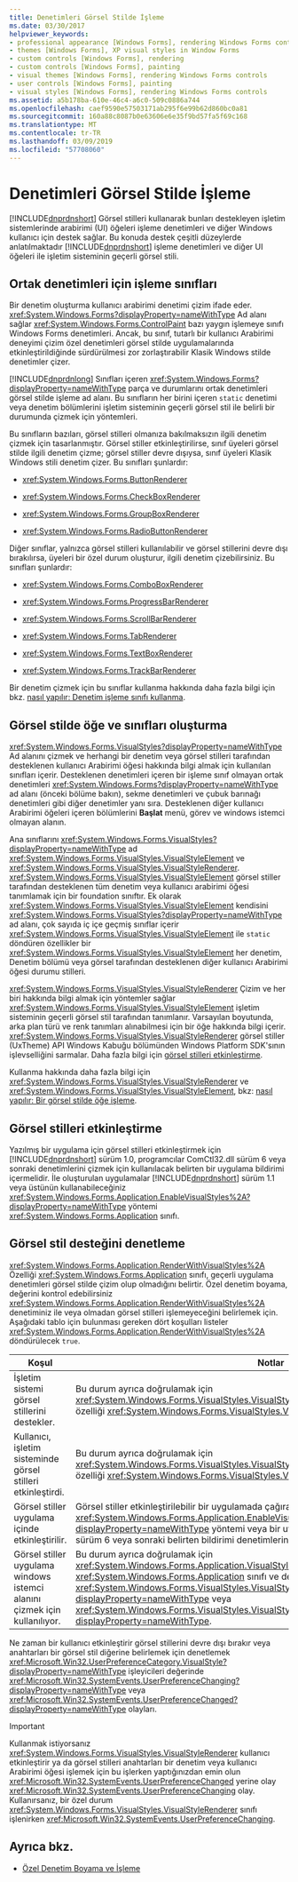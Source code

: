 ```yaml
---
title: Denetimleri Görsel Stilde İşleme
ms.date: 03/30/2017
helpviewer_keywords:
- professional appearance [Windows Forms], rendering Windows Forms controls
- themes [Windows Forms], XP visual styles in Window Forms
- custom controls [Windows Forms], rendering
- custom controls [Windows Forms], painting
- visual themes [Windows Forms], rendering Windows Forms controls
- user controls [Windows Forms], painting
- visual styles [Windows Forms], rendering Windows Forms controls
ms.assetid: a5b178ba-610e-46c4-a6c0-509c0886a744
ms.openlocfilehash: caef9590e57503171ab295f6e99b62d860bc0a81
ms.sourcegitcommit: 160a88c8087b0e63606e6e35f9bd57fa5f69c168
ms.translationtype: MT
ms.contentlocale: tr-TR
ms.lasthandoff: 03/09/2019
ms.locfileid: "57708060"
---
```

# <a name="rendering-controls-with-visual-styles"></a>Denetimleri Görsel Stilde İşleme
[!INCLUDE[dnprdnshort](../../../../includes/dnprdnshort-md.md)] Görsel stilleri kullanarak bunları destekleyen işletim sistemlerinde arabirimi (UI) öğeleri işleme denetimleri ve diğer Windows kullanıcı için destek sağlar. Bu konuda destek çeşitli düzeylerde anlatılmaktadır [!INCLUDE[dnprdnshort](../../../../includes/dnprdnshort-md.md)] işleme denetimleri ve diğer UI öğeleri ile işletim sisteminin geçerli görsel stili.  
  
## <a name="rendering-classes-for-common-controls"></a>Ortak denetimleri için işleme sınıfları  
 Bir denetim oluşturma kullanıcı arabirimi denetimi çizim ifade eder. <xref:System.Windows.Forms?displayProperty=nameWithType> Ad alanı sağlar <xref:System.Windows.Forms.ControlPaint> bazı yaygın işlemeye sınıfı Windows Forms denetimleri. Ancak, bu sınıf, tutarlı bir kullanıcı Arabirimi deneyimi çizim özel denetimleri görsel stilde uygulamalarında etkinleştirildiğinde sürdürülmesi zor zorlaştırabilir Klasik Windows stilde denetimler çizer.  
  
 [!INCLUDE[dnprdnlong](../../../../includes/dnprdnlong-md.md)] Sınıfları içeren <xref:System.Windows.Forms?displayProperty=nameWithType> parça ve durumlarını ortak denetimleri görsel stilde işleme ad alanı. Bu sınıfların her birini içeren `static` denetimi veya denetim bölümlerini işletim sisteminin geçerli görsel stil ile belirli bir durumunda çizmek için yöntemleri.  
  
 Bu sınıfların bazıları, görsel stilleri olmanıza bakılmaksızın ilgili denetim çizmek için tasarlanmıştır. Görsel stiller etkinleştirilirse, sınıf üyeleri görsel stilde ilgili denetim çizme; görsel stiller devre dışıysa, sınıf üyeleri Klasik Windows stili denetim çizer. Bu sınıfları şunlardır:  
  
-   <xref:System.Windows.Forms.ButtonRenderer>  
  
-   <xref:System.Windows.Forms.CheckBoxRenderer>  
  
-   <xref:System.Windows.Forms.GroupBoxRenderer>  
  
-   <xref:System.Windows.Forms.RadioButtonRenderer>  
  
 Diğer sınıflar, yalnızca görsel stilleri kullanılabilir ve görsel stillerini devre dışı bırakılırsa, üyeleri bir özel durum oluşturur, ilgili denetim çizebilirsiniz. Bu sınıfları şunlardır:  
  
-   <xref:System.Windows.Forms.ComboBoxRenderer>  
  
-   <xref:System.Windows.Forms.ProgressBarRenderer>  
  
-   <xref:System.Windows.Forms.ScrollBarRenderer>  
  
-   <xref:System.Windows.Forms.TabRenderer>  
  
-   <xref:System.Windows.Forms.TextBoxRenderer>  
  
-   <xref:System.Windows.Forms.TrackBarRenderer>  
  
 Bir denetim çizmek için bu sınıflar kullanma hakkında daha fazla bilgi için bkz. [nasıl yapılır: Denetim işleme sınıfı kullanma](how-to-use-a-control-rendering-class.md).  
  
## <a name="visual-style-element-and-rendering-classes"></a>Görsel stilde öğe ve sınıfları oluşturma  
 <xref:System.Windows.Forms.VisualStyles?displayProperty=nameWithType> Ad alanını çizmek ve herhangi bir denetim veya görsel stilleri tarafından desteklenen kullanıcı Arabirimi öğesi hakkında bilgi almak için kullanılan sınıfları içerir. Desteklenen denetimleri içeren bir işleme sınıf olmayan ortak denetimleri <xref:System.Windows.Forms?displayProperty=nameWithType> ad alanı (önceki bölüme bakın), sekme denetimleri ve çubuk barınağı denetimleri gibi diğer denetimler yanı sıra. Desteklenen diğer kullanıcı Arabirimi öğeleri içeren bölümlerini **Başlat** menü, görev ve windows istemci olmayan alanın.  
  
 Ana sınıflarını <xref:System.Windows.Forms.VisualStyles?displayProperty=nameWithType> ad <xref:System.Windows.Forms.VisualStyles.VisualStyleElement> ve <xref:System.Windows.Forms.VisualStyles.VisualStyleRenderer>. <xref:System.Windows.Forms.VisualStyles.VisualStyleElement> görsel stiller tarafından desteklenen tüm denetim veya kullanıcı arabirimi öğesi tanımlamak için bir foundation sınıftır. Ek olarak <xref:System.Windows.Forms.VisualStyles.VisualStyleElement> kendisini <xref:System.Windows.Forms.VisualStyles?displayProperty=nameWithType> ad alanı, çok sayıda iç içe geçmiş sınıflar içerir <xref:System.Windows.Forms.VisualStyles.VisualStyleElement> ile `static` döndüren özellikler bir <xref:System.Windows.Forms.VisualStyles.VisualStyleElement> her denetim, Denetim bölümü veya görsel tarafından desteklenen diğer kullanıcı Arabirimi öğesi durumu stilleri.  
  
 <xref:System.Windows.Forms.VisualStyles.VisualStyleRenderer> Çizim ve her biri hakkında bilgi almak için yöntemler sağlar <xref:System.Windows.Forms.VisualStyles.VisualStyleElement> işletim sisteminin geçerli görsel stil tarafından tanımlanır. Varsayılan boyutunda, arka plan türü ve renk tanımları alınabilmesi için bir öğe hakkında bilgi içerir. <xref:System.Windows.Forms.VisualStyles.VisualStyleRenderer> görsel stiller (UxTheme) API Windows Kabuğu bölümünden Windows Platform SDK'sının işlevselliğini sarmalar. Daha fazla bilgi için [görsel stilleri etkinleştirme](/windows/desktop/controls/cookbook-overview).  
  
 Kullanma hakkında daha fazla bilgi için <xref:System.Windows.Forms.VisualStyles.VisualStyleRenderer> ve <xref:System.Windows.Forms.VisualStyles.VisualStyleElement>, bkz: [nasıl yapılır: Bir görsel stilde öğe işleme](how-to-render-a-visual-style-element.md).  
  
## <a name="enabling-visual-styles"></a>Görsel stilleri etkinleştirme  
 Yazılmış bir uygulama için görsel stilleri etkinleştirmek için [!INCLUDE[dnprdnshort](../../../../includes/dnprdnshort-md.md)] sürüm 1.0, programcılar ComCtl32.dll sürüm 6 veya sonraki denetimlerini çizmek için kullanılacak belirten bir uygulama bildirimi içermelidir. İle oluşturulan uygulamalar [!INCLUDE[dnprdnshort](../../../../includes/dnprdnshort-md.md)] sürüm 1.1 veya üstünün kullanabileceğiniz <xref:System.Windows.Forms.Application.EnableVisualStyles%2A?displayProperty=nameWithType> yöntemi <xref:System.Windows.Forms.Application> sınıfı.  
  
## <a name="checking-for-visual-styles-support"></a>Görsel stil desteğini denetleme  
 <xref:System.Windows.Forms.Application.RenderWithVisualStyles%2A> Özelliği <xref:System.Windows.Forms.Application> sınıfı, geçerli uygulama denetimleri görsel stilde çizim olup olmadığını belirtir. Özel denetim boyama, değerini kontrol edebilirsiniz <xref:System.Windows.Forms.Application.RenderWithVisualStyles%2A> denetiminiz ile veya olmadan görsel stilleri işlemeyeceğini belirlemek için. Aşağıdaki tablo için bulunması gereken dört koşulları listeler <xref:System.Windows.Forms.Application.RenderWithVisualStyles%2A> döndürülecek `true`.  
  
|Koşul|Notlar|  
|---------------|-----------|  
|İşletim sistemi görsel stillerini destekler.|Bu durum ayrıca doğrulamak için <xref:System.Windows.Forms.VisualStyles.VisualStyleInformation.IsSupportedByOS%2A> özelliği <xref:System.Windows.Forms.VisualStyles.VisualStyleInformation> sınıfı.|  
|Kullanıcı, işletim sisteminde görsel stilleri etkinleştirdi.|Bu durum ayrıca doğrulamak için <xref:System.Windows.Forms.VisualStyles.VisualStyleInformation.IsEnabledByUser%2A> özelliği <xref:System.Windows.Forms.VisualStyles.VisualStyleInformation> sınıfı.|  
|Görsel stiller uygulama içinde etkinleştirilir.|Görsel stiller etkinleştirilebilir bir uygulamada çağırarak <xref:System.Windows.Forms.Application.EnableVisualStyles%2A?displayProperty=nameWithType> yöntemi veya bir uygulamayı kullanarak o ComCtl32.dll sürüm 6 veya sonraki belirten bildirimi denetimlerini çizmek için kullanılacak.|  
|Görsel stiller uygulama windows istemci alanını çizmek için kullanılıyor.|Bu durum ayrıca doğrulamak için <xref:System.Windows.Forms.Application.VisualStyleState%2A> özelliği <xref:System.Windows.Forms.Application> sınıfı ve değere sahip olduğundan emin olun <xref:System.Windows.Forms.VisualStyles.VisualStyleState.ClientAreaEnabled?displayProperty=nameWithType> veya <xref:System.Windows.Forms.VisualStyles.VisualStyleState.ClientAndNonClientAreasEnabled?displayProperty=nameWithType>.|  
  
 Ne zaman bir kullanıcı etkinleştirir görsel stillerini devre dışı bırakır veya anahtarları bir görsel stil diğerine belirlemek için denetlemek <xref:Microsoft.Win32.UserPreferenceCategory.VisualStyle?displayProperty=nameWithType> işleyicileri değerinde <xref:Microsoft.Win32.SystemEvents.UserPreferenceChanging?displayProperty=nameWithType> veya <xref:Microsoft.Win32.SystemEvents.UserPreferenceChanged?displayProperty=nameWithType> olayları.  
  
> [!IMPORTANT]
>  Kullanmak istiyorsanız <xref:System.Windows.Forms.VisualStyles.VisualStyleRenderer> kullanıcı etkinleştirir ya da görsel stilleri anahtarları bir denetim veya kullanıcı Arabirimi öğesi işlemek için bu işlerken yaptığınızdan emin olun <xref:Microsoft.Win32.SystemEvents.UserPreferenceChanged> yerine olay <xref:Microsoft.Win32.SystemEvents.UserPreferenceChanging> olay. Kullanırsanız, bir özel durum <xref:System.Windows.Forms.VisualStyles.VisualStyleRenderer> sınıfı işlenirken <xref:Microsoft.Win32.SystemEvents.UserPreferenceChanging>.  
  
## <a name="see-also"></a>Ayrıca bkz.
- [Özel Denetim Boyama ve İşleme](custom-control-painting-and-rendering.md)
